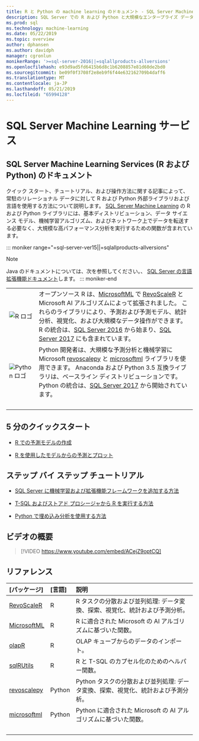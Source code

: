 ```yaml
---
title: R と Python の machine learning のドキュメント - SQL Server Machine Learning サービス
description: SQL Server での R および Python と大規模なエンタープライズ データ分析用の組み込みのデータ サイエンス モデリングおよび機械学習アルゴリズム。
ms.prod: sql
ms.technology: machine-learning
ms.date: 05/22/2019
ms.topic: overview
author: dphansen
ms.author: davidph
manager: cgronlun
monikerRange: '>=sql-server-2016||=sqlallproducts-allversions'
ms.openlocfilehash: e93d9ad5fd6415b6d8c1b6208857e81d60de2bd0
ms.sourcegitcommit: be09f0f3708f2e8eb9f6f44e632162709b4daff6
ms.translationtype: MT
ms.contentlocale: ja-JP
ms.lasthandoff: 05/21/2019
ms.locfileid: "65994128"
---
```

# <a name="sql-server-machine-learning-services"></a>SQL Server Machine Learning サービス

## <a name="sql-server-machine-learning-services-r-and-python-documentation"></a>SQL Server Machine Learning Services (R および Python) のドキュメント

クイック スタート、チュートリアル、および操作方法に関する記事によって、常駐のリレーショナル データに対して R および Python 外部ライブラリおよび言語を使用する方法について説明します。 [SQL Server Machine Learning](what-is-sql-server-machine-learning.md) の R および Python ライブラリには、基本ディストリビューション、データ サイエンス モデル、機械学習アルゴリズム、およびネットワーク上でデータを転送する必要なく、大規模な高パフォーマンス分析を実行するための関数が含まれています。

::: moniker range="=sql-server-ver15||=sqlallproducts-allversions"
> [!NOTE]
> Java のドキュメントについては、次を参照してください。、 [SQL Server の言語拡張機能ドキュメント](https://docs.microsoft.com/sql/language-extensions/language-extensions-overview)します。
::: moniker-end

|   |   |
|---|:--|
| ![R ロゴ](media/index/logo_r.png) | オープンソース R は、[MicrosoftML](/machine-learning-server/r-reference/microsoftml/microsoftml-package) で [RevoScaleR](/machine-learning-server/r-reference/revoscaler/revoscaler) と Microsoft AI アルゴリズムによって拡張されました。 これらのライブラリにより、予測および予測モデル、統計分析、視覚化、および大規模なデータ操作ができます。<br/>R の統合は、[SQL Server 2016](install/sql-r-services-windows-install.md) から始まり、[SQL Server 2017](install/sql-machine-learning-services-windows-install.md) にも含まれています。 |
| ![Python ロゴ](media/index/logo_python.png) | Python 開発者は、大規模な予測分析と機械学習に Microsoft [revoscalepy](/machine-learning-server/python-reference/revoscalepy/revoscalepy-package) と [microsoftml](/machine-learning-server/python-reference/microsoftml/microsoftml-package) ライブラリを使用できます。 Anaconda および Python 3.5 互換ライブラリは、ベースライン ディストリビューションです。<br/>Python の統合は、[SQL Server 2017](install/sql-machine-learning-services-windows-install.md) から開始されています。 |
| &nbsp; | &nbsp; |

## <a name="5-minute-quickstarts"></a>5 分のクイックスタート

- [R での予測モデルの作成](tutorials/rtsql-create-a-predictive-model-r.md)

- [R を使用したモデルからの予測とプロット](tutorials/rtsql-predict-and-plot-from-model.md)

## <a name="step-by-step-tutorials"></a>ステップ バイ ステップ チュートリアル

- [SQL Server に機械学習および拡張機能フレームワークを追加する方法](install/sql-machine-learning-services-windows-install.md)

- [T-SQL およびストアド プロシージャから R を実行する方法](tutorials/sqldev-in-database-r-for-sql-developers.md)

- [Python で埋め込み分析を使用する方法](tutorials/sqldev-in-database-python-for-sql-developers.md)

## <a name="video-introduction"></a>ビデオの概要

> [!VIDEO https://www.youtube.com/embed/ACejZ9optCQ]

## <a name="reference"></a>リファレンス

| [パッケージ] | [言語] | 説明 |
|:--------|:---------|:------------|
| [RevoScaleR](/machine-learning-server/r-reference/revoscaler/revoscaler) | R | R タスクの分散および並列処理: データ変換、探索、視覚化、統計および予測分析。 |
| [MicrosoftML](/machine-learning-server/r-reference/microsoftml/microsoftml-package) | R | R に適合された Microsoft の AI アルゴリズムに基づいた関数。 |
| [olapR](/machine-learning-server/r-reference/olapr/olapr) | R | OLAP キューブからのデータのインポート。 |
| [sqlRUtils](/machine-learning-server/r-reference/sqlrutils/sqlrutils) | R | R と T-SQL のカプセル化のためのヘルパー関数。 |
[revoscalepy](/machine-learning-server/python-reference/revoscalepy/revoscalepy-package) | Python | Python タスクの分散および並列処理: データ変換、探索、視覚化、統計および予測分析。 |
| [microsoftml](/machine-learning-server/python-reference/microsoftml/microsoftml-package) | Python | Python に適合された Microsoft の AI アルゴリズムに基づいた関数。 |
| &nbsp; | &nbsp; | &nbsp; |
